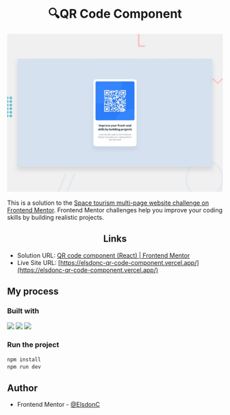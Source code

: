 <h1 align="center">🔍QR Code Component</h1>

![Design preview for the QR code component coding challenge](./design/desktop-preview.jpg)

This is a solution to the [Space tourism multi-page website challenge on Frontend Mentor](https://www.frontendmentor.io/challenges/space-tourism-multipage-website-gRWj1URZ3). Frontend Mentor challenges help you improve your coding skills by building realistic projects.

<h2 align="center">Links</h2>

- Solution URL: [QR code component (React) | Frontend Mentor](https://www.frontendmentor.io/solutions/qr-code-component-react-YWbtZPbQLY)
- Live Site URL: [https://elsdonc-qr-code-component.vercel.app/](https://elsdonc-qr-code-component.vercel.app/)

## My process

### Built with

<!-- Bagdes -->

![](https://img.shields.io/badge/React-20232A?style=for-the-badge&logo=react&logoColor=61DBFB)
![](https://img.shields.io/badge/HTML5-e34c26?style=for-the-badge&logo=html5&logoColor=white)
![](https://img.shields.io/badge/CSS3-1572B6?style=for-the-badge&logo=css3&logoColor=white)

### Run the project

```bash
npm install
npm run dev
```

## Author

- Frontend Mentor - [@ElsdonC](https://www.frontendmentor.io/profile/ElsdonC)
